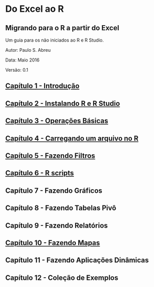 # Do Excel ao R

## Migrando para o R a partir do Excel

Um guia para os não iniciados ao R e R Studio.

Autor: Paulo S. Abreu

Data: Maio 2016

Versão: 0.1

## [Capítulo 1 - Introdução](introducao)

## [Capítulo 2 - Instalando R e R Studio](instalando)

## [Capítulo 3 - Operações Básicas](opbasicas)

## [Capítulo 4 - Carregando um arquivo no R](carregando)

## [Capítulo 5 - Fazendo Filtros](cap5)

## [Capítulo 6 - R scripts](scripts)

## Capítulo 7 - Fazendo Gráficos

## Capítulo 8 - Fazendo Tabelas Pivô

## Capítulo 9 - Fazendo Relatórios

## [Capítulo 10 - Fazendo Mapas](cap8)

## Capítulo 11 - Fazendo Aplicações Dinâmicas

## Capítulo 12 - Coleção de Exemplos





